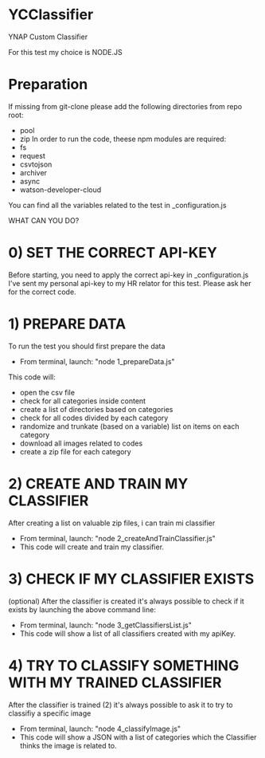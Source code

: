 # YCClassifier
YNAP Custom Classifier

For this test my choice is NODE.JS 

# Preparation
If missing from git-clone please add the following directories from repo root:
  - pool
  - zip
In order to run the code, theese npm modules are required:
  - fs
  - request
  - csvtojson
  - archiver
  - async
  - watson-developer-cloud

You can find all the variables related to the test in _configuration.js

WHAT CAN YOU DO?

# 0) SET THE CORRECT API-KEY
Before starting, you need to apply the correct api-key in _configuration.js
I've sent my personal api-key to my HR relator for this test. 
Please ask her for the correct code.

# 1) PREPARE DATA
To run the test  you should first prepare the data
  - From terminal, launch: "node 1_prepareData.js"
  
This code will:
  - open the csv file
  - check for all categories inside content
  - create a list of directories based on categories
  - check for all codes divided by each category
  - randomize and trunkate (based on a variable) list on items on each category
  - download all images related to codes
  - create a zip file for each category

# 2) CREATE AND TRAIN MY CLASSIFIER
After creating a list on valuable zip files, i can train mi classifier
  - From terminal, launch: "node 2_createAndTrainClassifier.js"
  - This code will create and train my classifier.

# 3) CHECK IF MY CLASSIFIER EXISTS
(optional) After the classifier is created it's always possible to check if it exists by launching the above command line:
  - From terminal, launch: "node 3_getClassifiersList.js"
  - This code will show a list of all classifiers created with my apiKey.

# 4) TRY TO CLASSIFY SOMETHING WITH MY TRAINED CLASSIFIER
After the classifier is trained (2) it's always possible to ask it to try to classifiy a specific image
  - From terminal, launch: "node 4_classifyImage.js"
  - This code will show a JSON with a list of categories which the Classifier thinks the image is related to. 
